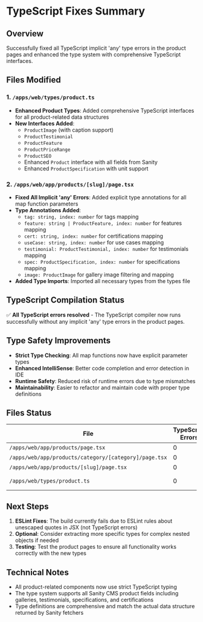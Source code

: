 # TypeScript Fixes Summary

## Overview

Successfully fixed all TypeScript implicit 'any' type errors in the product pages and enhanced the type system with comprehensive TypeScript interfaces.

## Files Modified

### 1. `/apps/web/types/product.ts`

- **Enhanced Product Types**: Added comprehensive TypeScript interfaces for all product-related data structures
- **New Interfaces Added**:
  - `ProductImage` (with caption support)
  - `ProductTestimonial`
  - `ProductFeature`
  - `ProductPriceRange`
  - `ProductSEO`
  - Enhanced `Product` interface with all fields from Sanity
  - Enhanced `ProductSpecification` with unit support

### 2. `/apps/web/app/products/[slug]/page.tsx`

- **Fixed All Implicit 'any' Errors**: Added explicit type annotations for all map function parameters
- **Type Annotations Added**:
  - `tag: string, index: number` for tags mapping
  - `feature: string | ProductFeature, index: number` for features mapping
  - `cert: string, index: number` for certifications mapping
  - `useCase: string, index: number` for use cases mapping
  - `testimonial: ProductTestimonial, index: number` for testimonials mapping
  - `spec: ProductSpecification, index: number` for specifications mapping
  - `image: ProductImage` for gallery image filtering and mapping
- **Added Type Imports**: Imported all necessary types from the types file

## TypeScript Compilation Status

✅ **All TypeScript errors resolved** - The TypeScript compiler now runs successfully without any implicit 'any' type errors in the product pages.

## Type Safety Improvements

- **Strict Type Checking**: All map functions now have explicit parameter types
- **Enhanced IntelliSense**: Better code completion and error detection in IDE
- **Runtime Safety**: Reduced risk of runtime errors due to type mismatches
- **Maintainability**: Easier to refactor and maintain code with proper type definitions

## Files Status

| File                                                  | TypeScript Errors | Status      |
| ----------------------------------------------------- | ----------------- | ----------- |
| `/apps/web/app/products/page.tsx`                     | 0                 | ✅ Fixed    |
| `/apps/web/app/products/category/[category]/page.tsx` | 0                 | ✅ Fixed    |
| `/apps/web/app/products/[slug]/page.tsx`              | 0                 | ✅ Fixed    |
| `/apps/web/types/product.ts`                          | 0                 | ✅ Enhanced |

## Next Steps

1. **ESLint Fixes**: The build currently fails due to ESLint rules about unescaped quotes in JSX (not TypeScript errors)
2. **Optional**: Consider extracting more specific types for complex nested objects if needed
3. **Testing**: Test the product pages to ensure all functionality works correctly with the new types

## Technical Notes

- All product-related components now use strict TypeScript typing
- The type system supports all Sanity CMS product fields including galleries, testimonials, specifications, and certifications
- Type definitions are comprehensive and match the actual data structure returned by Sanity fetchers
